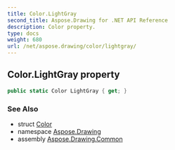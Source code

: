 ```yaml
---
title: Color.LightGray
second_title: Aspose.Drawing for .NET API Reference
description: Color property. 
type: docs
weight: 680
url: /net/aspose.drawing/color/lightgray/
---
```

## Color.LightGray property

```csharp
public static Color LightGray { get; }
```

### See Also

* struct [Color](../)
* namespace [Aspose.Drawing](../../color/)
* assembly [Aspose.Drawing.Common](../../../)


